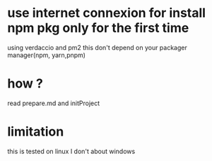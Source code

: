 # use internet connexion for install npm pkg only for the first time
using verdaccio and pm2
this don't depend on your packager manager(npm, yarn,pnpm)
# how ?
read prepare.md and initProject

# limitation
this is tested on linux I don't about windows
